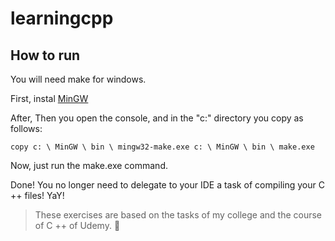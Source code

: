 # learningcpp 


## How to run

You will need make for windows.

First, instal [MinGW](https://sourceforge.net/projects/mingw-w64/)

After, Then you open the console, and in the "c:" directory you copy as follows:

```console
copy c: \ MinGW \ bin \ mingw32-make.exe c: \ MinGW \ bin \ make.exe
```
Now, just run the make.exe command.

Done! You no longer need to delegate to your IDE a task of compiling your C ++ files! YaY!

> These exercises are based on the tasks of my college and the course of C ++ of Udemy.
:hibiscus:
